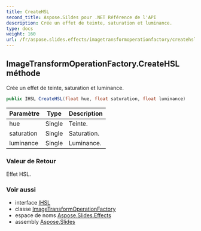 ```yaml
---  
title: CreateHSL
second_title: Aspose.Sildes pour .NET Référence de l'API  
description: Crée un effet de teinte, saturation et luminance.
type: docs  
weight: 160  
url: /fr/aspose.slides.effects/imagetransformoperationfactory/createhsl/
---  
```


## ImageTransformOperationFactory.CreateHSL méthode  

Crée un effet de teinte, saturation et luminance.  

```csharp  
public IHSL CreateHSL(float hue, float saturation, float luminance)  
```  

| Paramètre | Type | Description |  
| --- | --- | --- |  
| hue | Single | Teinte. |  
| saturation | Single | Saturation. |  
| luminance | Single | Luminance. |  

### Valeur de Retour  

Effet HSL.  

### Voir aussi  

* interface [IHSL](../../ihsl)  
* classe [ImageTransformOperationFactory](../../imagetransformoperationfactory)  
* espace de noms [Aspose.Slides.Effects](../../imagetransformoperationfactory)  
* assembly [Aspose.Slides](../../../)  

<!-- NE PAS ÉDITER : généré par xmldocmd pour Aspose.Slides.dll -->  